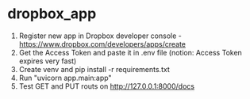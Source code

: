 # dropbox_app

1. Register new app in Dropbox developer console - https://www.dropbox.com/developers/apps/create
2. Get the Access Token and paste it in .env file (notion: Access Token expires very fast)
3. Create venv and pip install -r requirements.txt
4. Run "uvicorn app.main:app"
5. Test GET and PUT routs on http://127.0.0.1:8000/docs
